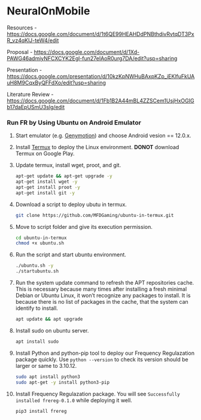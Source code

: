 # NeuralOnMobile

Resources - https://docs.google.com/document/d/1t6QE99HEAHDdPNBthdivRvtqDT3PxR_vz4qKlJ-teW4/edit

Proposal - https://docs.google.com/document/d/1Xd-PAWG46admiyNFCXCYK2Egl-fun27eIAoR0urg7DA/edit?usp=sharing

Presentation - https://docs.google.com/presentation/d/10kzKpNWHuBAxpKZp_iEKlfuFkUAuH8M9CqxByQFFdXo/edit?usp=sharing

Literature Review - https://docs.google.com/document/d/1Fb1B2A44mBL4ZZSCem1UsjHxOGIGb17daEpUSmU3slg/edit

### Run FR by Using Ubuntu on Android Emulator

1. Start emulator (e.g. [Genymotion](https://dl.genymotion.com/releases/genymotion-3.5.1/genymotion-3.5.1.dmg)) and choose Android vesion == 12.0.x.

2. Install [Termux](https://github.com/termux/termux-app/releases/download/v0.118.0/termux-app_v0.118.0+github-debug_universal.apk) to deploy the Linux environment. **DONOT** download Termux on Google Play.

3. Update termux, install wget, proot, and git.
    
    ```sh
    apt-get update && apt-get upgrade -y
    apt-get install wget -y
    apt-get install proot -y
    apt-get install git -y
    ```

4. Download a script to deploy ubutu in termux.

    ```sh
    git clone https://github.com/MFDGaming/ubuntu-in-termux.git
    ```

5. Move to script folder and give its execution permission.

    ```sh
    cd ubuntu-in-termux
    chmod +x ubuntu.sh
    ```
    
6. Run the script and start ubuntu environment.

    ```sh
    ./ubuntu.sh -y
    ./startubuntu.sh
    ```
    
7. Run the system update command to refresh the APT repositories cache. This is necessary because many times after installing a fresh minimal Debian or Ubuntu Linux, it won’t recognize any packages to install. It is because there is no list of packages in the cache, that the system can identify to install.

    ```sh
    apt update && apt upgrade
    ```
    
8. Install sudo on ubuntu server.

    ```sh
    apt install sudo
    ```
    
9. Install Python and python-pip tool to deploy our Frequency Regulazation package quickly. Use ```python --version``` to check its version should be larger or same to 3.10.12.

    ```sh
    sudo apt install python3
    sudo apt-get -y install python3-pip
    ```

10. Install Frequency Regulazation package. You will see ```Successfully installed frereg-0.1.0``` while deploying it well.
    ```sh
    pip3 install frereg
    ```
